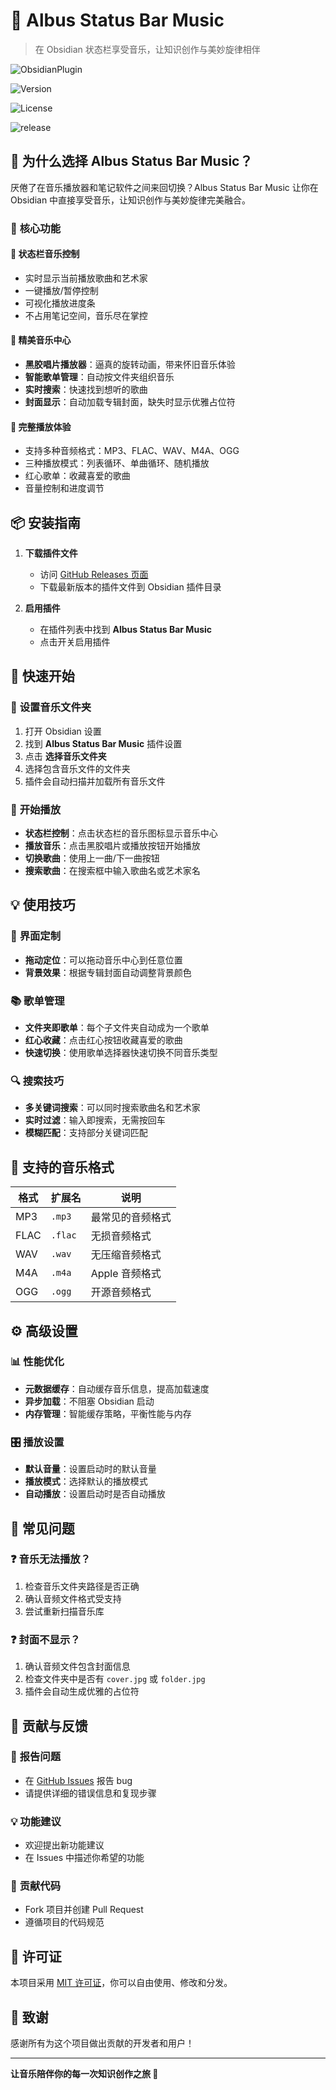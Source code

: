 # 🎵 Albus Status Bar Music

> 在 Obsidian 状态栏享受音乐，让知识创作与美妙旋律相伴

![ObsidianPlugin](https://img.shields.io/badge/Obsidian-Plugin-red?logo=obsidian)

![Version](https://img.shields.io/badge/Version-0.0.4-blue)

![License](https://img.shields.io/badge/License-MIT-green)


![release](https://img.shields.io/github/downloads/AlbusGuo/albus-status-bar-music/total?style=flat&label=Total%20Downloads)

## 🌟 为什么选择 Albus Status Bar Music？

厌倦了在音乐播放器和笔记软件之间来回切换？Albus Status Bar Music 让你在 Obsidian 中直接享受音乐，让知识创作与美妙旋律完美融合。

### 🎵 **核心功能**

#### 📱 **状态栏音乐控制**
- 实时显示当前播放歌曲和艺术家
- 一键播放/暂停控制
- 可视化播放进度条
- 不占用笔记空间，音乐尽在掌控

#### 🎨 **精美音乐中心**
- **黑胶唱片播放器**：逼真的旋转动画，带来怀旧音乐体验
- **智能歌单管理**：自动按文件夹组织音乐
- **实时搜索**：快速找到想听的歌曲
- **封面显示**：自动加载专辑封面，缺失时显示优雅占位符


#### 🎵 **完整播放体验**
- 支持多种音频格式：MP3、FLAC、WAV、M4A、OGG
- 三种播放模式：列表循环、单曲循环、随机播放
- 红心歌单：收藏喜爱的歌曲
- 音量控制和进度调节

## 📦 安装指南


1. **下载插件文件**
   - 访问 [GitHub Releases 页面](https://github.com/your-username/albus-status-bar-music/releases)
   - 下载最新版本的插件文件到 Obsidian 插件目录

2. **启用插件**
   - 在插件列表中找到 **Albus Status Bar Music**
   - 点击开关启用插件



## 🎯 快速开始

### 📁 **设置音乐文件夹**

1. 打开 Obsidian 设置
2. 找到 **Albus Status Bar Music** 插件设置
3. 点击 **选择音乐文件夹**
4. 选择包含音乐文件的文件夹
5. 插件会自动扫描并加载所有音乐文件

### 🎵 **开始播放**

- **状态栏控制**：点击状态栏的音乐图标显示音乐中心
- **播放音乐**：点击黑胶唱片或播放按钮开始播放
- **切换歌曲**：使用上一曲/下一曲按钮
- **搜索歌曲**：在搜索框中输入歌曲名或艺术家名


## 💡 使用技巧

### 🎨 **界面定制**
- **拖动定位**：可以拖动音乐中心到任意位置
- **背景效果**：根据专辑封面自动调整背景颜色

### 📚 **歌单管理**
- **文件夹即歌单**：每个子文件夹自动成为一个歌单
- **红心收藏**：点击红心按钮收藏喜爱的歌曲
- **快速切换**：使用歌单选择器快速切换不同音乐类型

### 🔍 **搜索技巧**
- **多关键词搜索**：可以同时搜索歌曲名和艺术家
- **实时过滤**：输入即搜索，无需按回车
- **模糊匹配**：支持部分关键词匹配

## 🎵 支持的音乐格式

| 格式 | 扩展名 | 说明 |
|------|--------|------|
| MP3 | `.mp3` | 最常见的音频格式 |
| FLAC | `.flac` | 无损音频格式 |
| WAV | `.wav` | 无压缩音频格式 |
| M4A | `.m4a` | Apple 音频格式 |
| OGG | `.ogg` | 开源音频格式 |

## ⚙️ 高级设置

### 📊 **性能优化**
- **元数据缓存**：自动缓存音乐信息，提高加载速度
- **异步加载**：不阻塞 Obsidian 启动
- **内存管理**：智能缓存策略，平衡性能与内存

### 🎛️ **播放设置**
- **默认音量**：设置启动时的默认音量
- **播放模式**：选择默认的播放模式
- **自动播放**：设置启动时是否自动播放

## 🐛 常见问题

### ❓ **音乐无法播放？**
1. 检查音乐文件夹路径是否正确
2. 确认音频文件格式受支持
3. 尝试重新扫描音乐库

### ❓ **封面不显示？**
1. 确认音频文件包含封面信息
2. 检查文件夹中是否有 `cover.jpg` 或 `folder.jpg`
3. 插件会自动生成优雅的占位符

## 🤝 贡献与反馈

### 🐛 **报告问题**
- 在 [GitHub Issues](https://github.com/your-username/albus-status-bar-music/issues) 报告 bug
- 请提供详细的错误信息和复现步骤

### 💡 **功能建议**
- 欢迎提出新功能建议
- 在 Issues 中描述你希望的功能

### 🎨 **贡献代码**
- Fork 项目并创建 Pull Request
- 遵循项目的代码规范

## 📄 许可证

本项目采用 [MIT 许可证](LICENSE)，你可以自由使用、修改和分发。

## 🙏 致谢

感谢所有为这个项目做出贡献的开发者和用户！

---

**让音乐陪伴你的每一次知识创作之旅 🎵**
